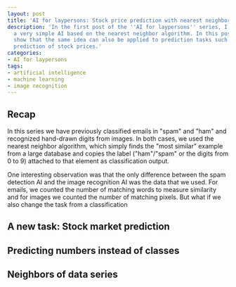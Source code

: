 ```yaml
---
layout: post
title: 'AI for laypersons: Stock price prediction with nearest neighbors'
description: 'In the first post of the ''AI for laypersons'' series, I introduced
  a very simple AI based on the nearest neighbor algorithm. In this post, I want to
  show that the same idea can also be applied to prediction tasks such as the
  prediction of stock prices.'
categories:
- AI for laypersons
tags:
- artificial intelligence
- machine learning
- image recognition
---
```


<!--
Stock market prediction (prediction)
  - prediction problem
  - "distance" of two lists of integers (~> euclidean distance)
  - heterogeneous data (take date into account for summer/winter changes)
-->

## Recap

In this series we have previously classified emails in "spam" and "ham" and recognized hand-drawn digits from images.
In both cases, we used the nearest neighbor algorithm, which simply finds the "most similar" example from a large database and copies the label ("ham"/"spam" or the digits from 0 to 9) attached to that element as classification output.

One interesting observation was that the only difference between the spam detection AI and the image recognition AI was the data that we used.
For emails, we counted the number of matching words to measure similarity and for images we counted the number of matching pixels.
But what if we also change the task from a classification

## A new task: Stock market prediction

## Predicting numbers instead of classes

## Neighbors of data series